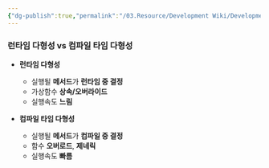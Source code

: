 ```yaml
---
{"dg-publish":true,"permalink":"/03.Resource/Development Wiki/Development Wiki (Sources)/런타임 다형성 vs 컴파일 타임 다형성/","noteIcon":"","created":"2024-11-10T15:01:02.000+09:00","updated":"2025-07-19T22:58:36.982+09:00"}
---
```


### 런타임 다형성 vs 컴파일 타임 다형성
* **런타임 다형성**
	* 실행될 **메서드**가 **런타임 중 결정**
	* 가상함수 **상속/오버라이드**
	* 실행속도 **느림**

* **컴파일 타임 다형성**
	* 실행될 **메서드**가 **컴파일 중 결정**
	* 함수 **오버로드**, **제네릭**
	* 실행속도 **빠름**